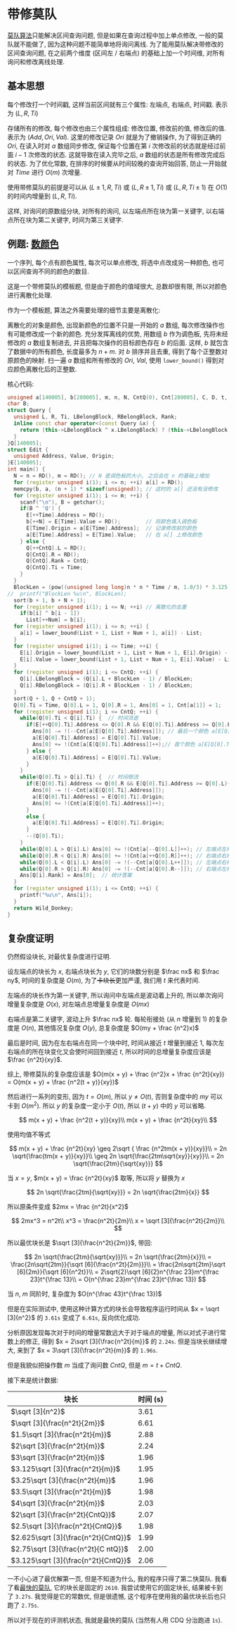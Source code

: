 # 带修莫队

[莫队算法](https://www.luogu.com.cn/blog/Wild-Donkey/pian-fen-dai-shi-mu-dui)只能解决区间查询问题, 但是如果在查询过程中加上单点修改, 一般的莫队就不能做了, 因为这种问题不能简单地将询问离线. 为了能用莫队解决带修改的区间查询问题, 在之前两个维度 (区间左 / 右端点) 的基础上加一个时间维, 对所有询问和修改离线处理.

## 基本思想

每个修改打一个时间戳, 这样当前区间就有三个属性: 左端点, 右端点, 时间戳. 表示为 $(L, R, Ti)$

存储所有的修改, 每个修改也由三个属性组成: 修改位置, 修改前的值, 修改后的值. 表示为 $(Add, Ori, Val)$. 这里的修改记录 $Ori$ 就是为了撤销操作, 为了得到正确的 $Ori$, 在读入时对 $a$ 数组同步修改, 保证每个位置在第 $i$ 次修改前的状态就是经过前面 $i - 1$ 次修改的状态. 这就导致在读入完毕之后, $a$ 数组的状态是所有修改完成后的状态. 为了优化常数, 在排序的时候要从时间较晚的查询开始回答, 防止一开始就对 $Time$ 进行 $O(m)$ 次增量.

使用带修莫队的前提是可以从 $(L \pm 1, R, Ti)$ 或 $(L, R \pm 1, Ti)$ 或 $(L, R, Ti \pm 1)$ 在 $O(1)$ 的时间内增量到 $(L, R, Ti)$.

这样, 对询问的原数组分块, 对所有的询问, 以左端点所在块为第一关键字, 以右端点所在块为第二关键字, 时间为第三关键字.

## 例题: [数颜色](https://www.luogu.com.cn/problem/P1903)

一个序列, 每个点有颜色属性, 每次可以单点修改, 将选中点改成另一种颜色, 也可以区间查询不同的颜色的数目.

这是一个带修莫队的模板题, 但是由于颜色的值域很大, 总数却很有限, 所以对颜色进行离散化处理.

作为一个模板题, 算法之外需要处理的细节主要是离散化:

离散化的对象是颜色, 出现新颜色的位置不只是一开始的 $a$ 数组, 每次修改操作也有可能修改成一个新的颜色. 充分发挥离线的优势, 用数组 $b$ 作为调色板, 先将未经修改的 $a$ 数组复制进去, 并且把每次操作的目标颜色存在 $b$ 的后面. 这样, $b$ 就包含了数据中的所有颜色, 长度最多为 $n + m$. 对 $b$ 排序并且去重, 得到了每个正整数对原颜色的映射. 扫一遍 $a$ 数组和所有修改的 $Ori$, $Val$, 使用 `lower_bound()` 得到对应颜色离散化后的正整数.

核心代码:

```cpp
unsigned a[140005], b[280005], m, n, N, CntQ(0), Cnt[280005], C, D, t, Ans[140005], Tmp(0), Time(1), BlockLen, Num(0), List[280005];
char B;
struct Query {
  unsigned L, R, Ti, LBelongBlock, RBelongBlock, Rank;
  inline const char operator<(const Query &x) {
    return (this->LBelongBlock ^ x.LBelongBlock) ? (this->LBelongBlock < x.LBelongBlock) : ((this->RBelongBlock ^ x.RBelongBlock) ? (this->RBelongBlock < x.RBelongBlock) : x.Ti < this->Ti);
  }
}Q[140005];
struct Edit {
  unsigned Address, Value, Origin;
}E[140005];
int main() {
  N = n = RD(), m = RD(); // N 是调色板的大小, 之后会在 n 的基础上增加 
  for (register unsigned i(1); i <= n; ++i) a[i] = RD();
  memcpy(b, a, (n + 1) * sizeof(unsigned)); // 这时的 a[] 还没有没修改 
  for (register unsigned i(1); i <= m; ++i) {
    scanf("\n"), B = getchar();
    if(B ^ 'Q') {
      E[++Time].Address = RD();
      b[++N] = E[Time].Value = RD();        // 将颜色填入调色板 
      E[Time].Origin = a[E[Time].Address];  // 记录修改前的颜色 
      a[E[Time].Address] = E[Time].Value;   // 在 a[] 上修改颜色 
    } else {
      Q[++CntQ].L = RD();
      Q[CntQ].R = RD();
      Q[CntQ].Rank = CntQ;
      Q[CntQ].Ti = Time;
    }
  }
  BlockLen = (pow((unsigned long long)n * n * Time / m, 1.0/3) * 3.125) + 1; // 最优块长 
//  printf("BlockLen %u\n", BlockLen); 
  sort(b + 1, b + N + 1);
  for (register unsigned i(1); i <= N; ++i) // 离散化的去重 
    if(b[i] ^ b[i - 1])
      List[++Num] = b[i];
  for (register unsigned i(1); i <= n; ++i) {
    a[i] = lower_bound(List + 1, List + Num + 1, a[i]) - List;
  }
  for (register unsigned i(1); i <= Time; ++i) {
    E[i].Origin = lower_bound(List + 1, List + Num + 1, E[i].Origin) - List;
    E[i].Value = lower_bound(List + 1, List + Num + 1, E[i].Value) - List;
  }
  for (register unsigned i(1); i <= CntQ; ++i) {
    Q[i].LBelongBlock = (Q[i].L + BlockLen - 1) / BlockLen;
    Q[i].RBelongBlock = (Q[i].R + BlockLen - 1) / BlockLen;
  }
  sort(Q + 1, Q + CntQ + 1);
  Q[0].Ti = Time, Q[0].L = 1, Q[0].R = 1, Ans[0] = 1, Cnt[a[1]] = 1;
  for (register unsigned i(1); i <= CntQ; ++i) {
    while(Q[0].Ti < Q[i].Ti) {  // 时间流逝 
      if(E[++Q[0].Ti].Address <= Q[0].R && E[Q[0].Ti].Address >= Q[0].L) {
        Ans[0] -= !(--Cnt[a[E[Q[0].Ti].Address]]); // 最后一个颜色 a[E[Q[0].Ti].Address]
        a[E[Q[0].Ti].Address] = E[Q[0].Ti].Value;
        Ans[0] += !(Cnt[a[E[Q[0].Ti].Address]]++);// 首个颜色 a[E[Q[0].Ti].Address]
      } else {
        a[E[Q[0].Ti].Address] = E[Q[0].Ti].Value;
      }
    }
    while(Q[0].Ti > Q[i].Ti) {  // 时间倒流 
      if(E[Q[0].Ti].Address <= Q[0].R && E[Q[0].Ti].Address >= Q[0].L){
        Ans[0] -= !(--Cnt[a[E[Q[0].Ti].Address]]);
        a[E[Q[0].Ti].Address] = E[Q[0].Ti].Origin;
        Ans[0] += !(Cnt[a[E[Q[0].Ti].Address]]++);
      }
      else {
        a[E[Q[0].Ti].Address] = E[Q[0].Ti].Origin;
      }
      --(Q[0].Ti); 
    }
    while(Q[0].L > Q[i].L) Ans[0] += !(Cnt[a[--Q[0].L]]++); // 左端点左移
    while(Q[0].R < Q[i].R) Ans[0] += !(Cnt[a[++Q[0].R]]++); // 右端点右移
    while(Q[0].L < Q[i].L) Ans[0] -= !(--Cnt[a[Q[0].L++]]); // 左端点右移
    while(Q[0].R > Q[i].R) Ans[0] -= !(--Cnt[a[Q[0].R--]]); // 右端点左移
    Ans[Q[i].Rank] = Ans[0];  // 统计答案 
  }
  for (register unsigned i(1); i <= CntQ; ++i) {
    printf("%u\n", Ans[i]);
  }
  return Wild_Donkey;
}
```

## 复杂度证明

仍然假设块长, 对最优复杂度进行证明.

设左端点的块长为 $x$, 右端点块长为 $y$, 它们的块数分别是 $\frac nx$ 和 $\frac ny$, 时间的复杂度是 $O(m)$, 为了~~卡块长~~更加严谨, 我们用 $t$ 来代表时间.

左端点的块长作为第一关键字, 所以询问中左端点是波动着上升的, 所以单次询问增量复杂度是 $O(x)$, 对左端点总增量复杂度是 $O(mx)$

右端点是第二关键字, 波动上升 $\frac nx$ 轮. 每轮衔接处 (从 $n$ 增量到 $1$) 的复杂度是 $O(n)$, 其他情况复杂度 $O(y)$, 总复杂度是 $O(my + \frac {n^2}x)$

最后是时间, 因为在左右端点在同一个块中时, 时间从接近 $t$ 增量到接近 $1$, 每次左右端点的所在块变化又会使时间回到接近 $t$, 所以时间的总增量复杂度应该是 $\frac {n^2t}{xy}$.

综上, 带修莫队的复杂度应该是 $O(m(x + y) + \frac {n^2}x + \frac {n^2t}{xy}) = O(m(x + y) + \frac {n^2(t + y)}{xy})$

然后进行一系列的变形, 因为 $t = O(m)$, 所以 $y \neq O(t)$, 否则复杂度中的 $my$ 可以卡到 $O(m^2)$. 所以 $y$ 的复杂度一定小于 $O(t)$, 所以 $(t + y)$ 中的 $y$ 可以省略.

$$
m(x + y) + \frac {n^2(t + y)}{xy}\\
m(x + y) + \frac {n^2t}{xy}\\
$$

使用均值不等式

$$
m(x + y) + \frac {n^2t}{xy} \geq 2\sqrt { \frac {n^2tm(x + y)}{xy}}\\
= 2n \sqrt{\frac{tm(x + y)}{xy}}\\
\geq 2n \sqrt{\frac{2tm\sqrt{xy}}{xy}}\\
= 2n \sqrt{\frac{2tm}{\sqrt{xy}}}
$$

当 $x = y$, $m(x + y) = \frac {n^2t}{xy}$ 取等, 所以将 $y$ 替换为 $x$

$$
2n \sqrt{\frac{2tm}{\sqrt{xy}}} = 2n \sqrt{\frac{2tm}{x}}
$$

所以原条件变成 $2mx = \frac {n^2t}{x^2}$

$$
2mx^3 = n^2t\\
x^3 = \frac{n^2t}{2m}\\
x = \sqrt [3]{\frac{n^2t}{2m}}\\
$$

所以最优块长是 $\sqrt [3]{\frac{n^2t}{2m}}$, 带回:

$$
2n \sqrt{\frac{2tm}{\sqrt{xy}}}\\
= 2n \sqrt{\frac{2tm}{x}}\\
= \frac{2n\sqrt{2tm}}{\sqrt [6]{\frac{n^2t}{2m}}}\\
= \frac{2n\sqrt{2tm}\sqrt [6]{2m}}{\sqrt [6]{n^2t}}\\
= 2\sqrt{2}\sqrt [6]{2}n^{\frac 23}m^{\frac 23}t^{\frac 13}\\
= O(n^{\frac 23}m^{\frac 23}t^{\frac 13})
$$

当 $n$, $m$ 同阶时, 复杂度为 $O(n^{\frac 43}t^{\frac 13})$

但是在实际测试中, 使用这种计算方式的块长会导致程序运行时间从 $x = \sqrt [3]{n^2}$ 的 `3.61s` 变成了 `6.61s`, 反向优化成功.

分析原因发现每次对于时间的增量常数远大于对于端点的增量, 所以对式子进行常数上的修正, 得到 $x = 2\sqrt [3]{\frac{n^2t}{m}}$ 的 `2.24s`. 但是当块长继续增大, 来到了 $x = 3\sqrt [3]{\frac{n^2t}{m}}$ 的 `1.96s`.

但是我貌似把操作数 $m$ 当成了询问数 $CntQ$, 但是 $m = t + CntQ$.

接下来是统计数据:

| 块长                                | 时间 (s) |
| ----------------------------------- | -------- |
| $\sqrt [3]{n^2}$                    | 3.61     |
| $\sqrt [3]{\frac{n^2t}{2m}}$        | 6.61     |
| $1.5\sqrt [3]{\frac{n^2t}{m}}$      | 2.88     |
| $2\sqrt [3]{\frac{n^2t}{m}}$        | 2.24     |
| $3\sqrt [3]{\frac{n^2t}{m}}$        | 1.96     |
| $3.125\sqrt [3]{\frac{n^2t}{m}}$    | 1.95     |
| $3.25\sqrt [3]{\frac{n^2t}{m}}$     | 1.96     |
| $3.5\sqrt [3]{\frac{n^2t}{m}}$      | 1.98     |
| $4\sqrt [3]{\frac{n^2t}{m}}$        | 2.03     |
| $2\sqrt [3]{\frac{n^2t}{CntQ}}$     | 2.07     |
| $2.5\sqrt [3]{\frac{n^2t}{CntQ}}$   | 1.98     |
| $2.625\sqrt [3]{\frac{n^2t}{CntQ}}$ | 1.99     |
| $2.75\sqrt [3]{\frac{n^2t}{C ntQ}}$ | 2.00     |
| $3.125\sqrt [3]{\frac{n^2t}{CntQ}}$ | 2.06     |

一不小心进了最优解第一页, 但是不知道为什么, 我的程序只得了第二快莫队. 我看了看[最快的莫队](https://www.luogu.com.cn/record/42652473), 它的块长是固定的 `2610`. 我尝试使用它的固定块长, 结果被卡到了 `3.27s`. 我觉得是它的常数优, 但是很遗憾, 这个程序在使用我的最优块长后也只跑了 `2.75s`.

所以对于现在的评测机状态, 我就是最快的莫队 (当然有人用 CDQ 分治跑进 `1s`).